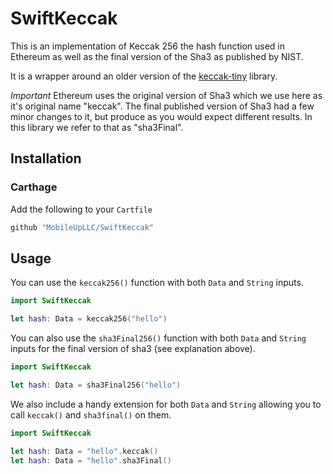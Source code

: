 # SwiftKeccak

This is an implementation of Keccak 256 the hash function used in Ethereum as well as the final version of the Sha3 as published by NIST.

It is a wrapper around an older version of the [keccak-tiny](https://github.com/coruus/keccak-tiny) library.

*Important* Ethereum uses the original version of Sha3 which we use here as it's original name "keccak". The final published version of Sha3 had a few minor changes to it, but produce as you would expect different results. In this library we refer to that as "sha3Final".

## Installation

### Carthage

Add the following to your `Cartfile`

```ruby
github "MobileUpLLC/SwiftKeccak"
```

## Usage

You can use the `keccak256()` function with both `Data` and `String` inputs.

```swift
import SwiftKeccak

let hash: Data = keccak256("hello")
```

You can also use the `sha3Final256()` function with both `Data` and `String` inputs for the final version of sha3 (see explanation above).

```swift
import SwiftKeccak

let hash: Data = sha3Final256("hello")
```


We also include a handy extension for both `Data` and `String` allowing you to call `keccak()` and `sha3final()` on them.

```swift
import SwiftKeccak

let hash: Data = "hello".keccak()
let hash: Data = "hello".sha3Final()
```
